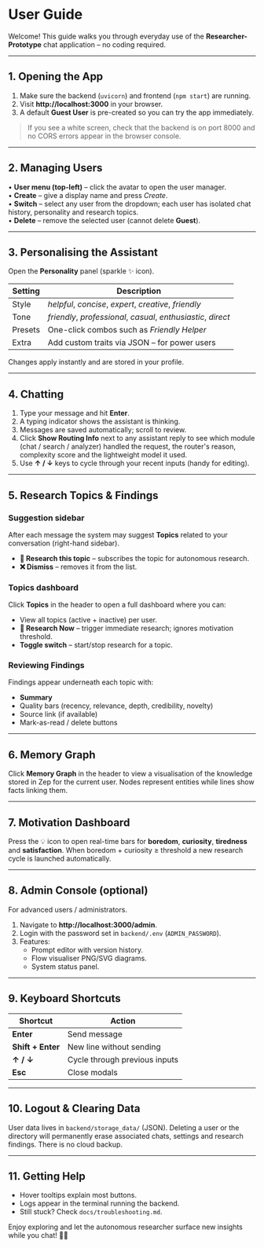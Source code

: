 # User Guide

Welcome!  This guide walks you through everyday use of the **Researcher-Prototype** chat application – no coding required.

---

## 1. Opening the App

1. Make sure the backend (`uvicorn`) and frontend (`npm start`) are running.  
2. Visit **http://localhost:3000** in your browser.  
3. A default **Guest User** is pre-created so you can try the app immediately.

> If you see a white screen, check that the backend is on port 8000 and no CORS errors appear in the browser console.

---

## 2. Managing Users

• **User menu (top-left)** – click the avatar to open the user manager.  
• **Create** – give a display name and press *Create*.  
• **Switch** – select any user from the dropdown; each user has isolated chat history, personality and research topics.  
• **Delete** – remove the selected user (cannot delete **Guest**).

---

## 3. Personalising the Assistant

Open the **Personality** panel (sparkle ✨ icon).

| Setting | Description |
|---------|-------------|
| Style   | *helpful*, *concise*, *expert*, *creative*, *friendly* |
| Tone    | *friendly*, *professional*, *casual*, *enthusiastic*, *direct* |
| Presets | One-click combos such as *Friendly Helper* |
| Extra   | Add custom traits via JSON – for power users |

Changes apply instantly and are stored in your profile.

---

## 4. Chatting

1. Type your message and hit **Enter**.  
2. A typing indicator shows the assistant is thinking.  
3. Messages are saved automatically; scroll to review.  
4. Click **Show Routing Info** next to any assistant reply to see which module (chat / search / analyzer) handled the request, the router's reason, complexity score and the lightweight model it used.  
5. Use **↑ / ↓** keys to cycle through your recent inputs (handy for editing).

---

## 5. Research Topics & Findings

### Suggestion sidebar

After each message the system may suggest **Topics** related to your conversation (right-hand sidebar).

* **🔬 Research this topic** – subscribes the topic for autonomous research.  
* **❌ Dismiss** – removes it from the list.

### Topics dashboard

Click **Topics** in the header to open a full dashboard where you can:

* View all topics (active + inactive) per user.
* **🚀 Research Now** – trigger immediate research; ignores motivation threshold.
* **Toggle switch** – start/stop research for a topic.

### Reviewing Findings

Findings appear underneath each topic with:

* **Summary**
* Quality bars (recency, relevance, depth, credibility, novelty)
* Source link (if available)
* Mark-as-read / delete buttons

---

## 6. Memory Graph

Click **Memory Graph** in the header to view a visualisation of the knowledge stored in Zep for the current user. Nodes represent entities while lines show facts linking them.

---

## 7. Motivation Dashboard

Press the 💡 icon to open real-time bars for **boredom**, **curiosity**, **tiredness** and **satisfaction**.  When boredom + curiosity ≥ threshold a new research cycle is launched automatically.

---

## 8. Admin Console (optional)

For advanced users / administrators.

1. Navigate to **http://localhost:3000/admin**.
2. Login with the password set in `backend/.env` (`ADMIN_PASSWORD`).
3. Features:
   * Prompt editor with version history.
   * Flow visualiser PNG/SVG diagrams.
   * System status panel.

---

## 9. Keyboard Shortcuts

| Shortcut | Action |
|----------|--------|
| **Enter** | Send message |
| **Shift + Enter** | New line without sending |
| **↑ / ↓** | Cycle through previous inputs |
| **Esc**   | Close modals |

---

## 10. Logout & Clearing Data

User data lives in `backend/storage_data/` (JSON).  Deleting a user or the directory will permanently erase associated chats, settings and research findings.  There is no cloud backup.

---

## 11. Getting Help

* Hover tooltips explain most buttons.  
* Logs appear in the terminal running the backend.  
* Still stuck? Check `docs/troubleshooting.md`.

Enjoy exploring and let the autonomous researcher surface new insights while you chat! 🧠🔬 